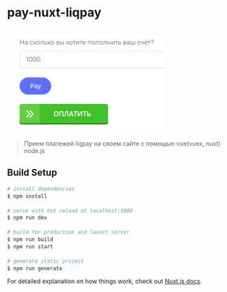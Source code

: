 # pay-nuxt-liqpay
# ![RealWorld Example App](./assets/2.png)
> Прием платежей liqpay на своем сайте с помощью vue(vuex, nuxt) node.js

## Build Setup

```bash
# install dependencies
$ npm install

# serve with hot reload at localhost:3000
$ npm run dev

# build for production and launch server
$ npm run build
$ npm run start

# generate static project
$ npm run generate
```

For detailed explanation on how things work, check out [Nuxt.js docs](https://nuxtjs.org).
